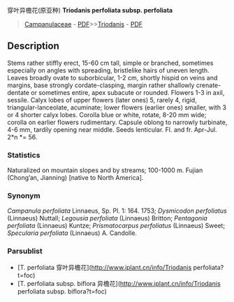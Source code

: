 穿叶异檐花(原亚种) **Triodanis perfoliata subsp. perfoliata**

> [Campanulaceae](http://www.iplant.cn/info/Campanulaceae?t=foc) - [PDF](http://www.iplant.cn/foc/pdf/Campanulaceae.pdf)>>[Triodanis](http://www.iplant.cn/info/Triodanis?t=foc) - [PDF](http://www.iplant.cn/foc/pdf/Triodanis.pdf)

## Description

Stems rather stiffly erect, 15-60 cm tall, simple or branched, sometimes especially on angles with spreading, bristlelike hairs of uneven length. Leaves broadly ovate to suborbicular, 1-2 cm, shortly hispid on veins and margins, base strongly cordate-clasping, margin rather shallowly crenate-dentate or sometimes entire, apex subacute or rounded. Flowers 1-3 in axil, sessile. Calyx lobes of upper flowers (later ones) 5, rarely 4, rigid, triangular-lanceolate, acuminate; lower flowers (earlier ones) smaller, with 3 or 4 shorter calyx lobes. Corolla blue or white, rotate, 8-20 mm wide; corolla on earlier flowers rudimentary. Capsule oblong to narrowly turbinate, 4-6 mm, tardily opening near middle. Seeds lenticular. Fl. and fr. Apr-Jul. 2*n *= 56.

### Statistics
Naturalized on mountain slopes and by streams; 100-1000 m. Fujian (Chong’an, Jianning) [native to North America].

### Synonym
*Campanula perfoliata* Linnaeus, Sp. Pl. 1: 164. 1753; *Dysmicodon perfoliatus* (Linnaeus) Nuttall; *Legousia perfoliata* (Linnaeus) Britton; *Pentagonia perfoliata* (Linnaeus) Kuntze; *Prismatocarpus perfoliatus* (Linnaeus) Sweet; *Specularia perfoliata* (Linnaeus) A. Candolle.

### Parsublist

* [T.  perfoliata  穿叶异檐花](http://www.iplant.cn/info/Triodanis perfoliata?t=foc)
* [T.  perfoliata subsp. biflora  异檐花](http://www.iplant.cn/info/Triodanis perfoliata subsp. biflora?t=foc)
